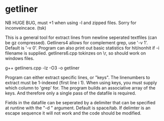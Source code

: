 # getliner

NB HUGE BUG, must +1 when using -l and zipped files. Sorry for inconveincace. (tsk)


This is a general tool for extract lines from newline seperated textfiles (can be gz compressed). Getliners4 allows for complement grep, use '-v 1'. Default is '-v 0'. Program can also print out basic statistics for hit/nonhit if -i filename is supplied. getliners6.cpp tokinzes on \r, so should work on windows files.



g++ getliners.cpp -lz -O3 -o getliner


Program can either extract specific lines, or "keys". The linenumbers to extract must be 1-indexed (first line i 1). When using keys, you must supply which column to 'grep' for. The program builds an associative array of the keys. And therefore only a single pass of the datafile is required.


Fields in the datafile can be seperated by a delimiter that can be specified at runtine with the "-d " argument. Default is space/tab. If delimter is an escape sequence it will not work and the code should be modified.


